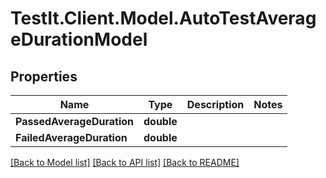 # TestIt.Client.Model.AutoTestAverageDurationModel

## Properties

Name | Type | Description | Notes
------------ | ------------- | ------------- | -------------
**PassedAverageDuration** | **double** |  | 
**FailedAverageDuration** | **double** |  | 

[[Back to Model list]](../README.md#documentation-for-models) [[Back to API list]](../README.md#documentation-for-api-endpoints) [[Back to README]](../README.md)

